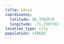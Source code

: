 ```yaml
---
title: Lévis
coordinates:
  latitude: 46.7582576
  longitude: -71.2397151
location_type: city
population: 149683
---
```

